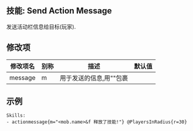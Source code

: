 技能: Send Action Message
--------------------------

发送活动栏信息给目标(玩家).

修改项
----------

| 修改项名 | 别称    | 描述                                                                                                    | 默认值 |
|-----------|------------|----------------------------------------------------------------------------------------------------------------|---------------|
| message   | m       | 用于发送的信息,用""包裹 |         |

示例
--------

    Skills:
    - actionmessage{m="<mob.name>&f 释放了技能!"} @PlayersInRadius{r=30}
